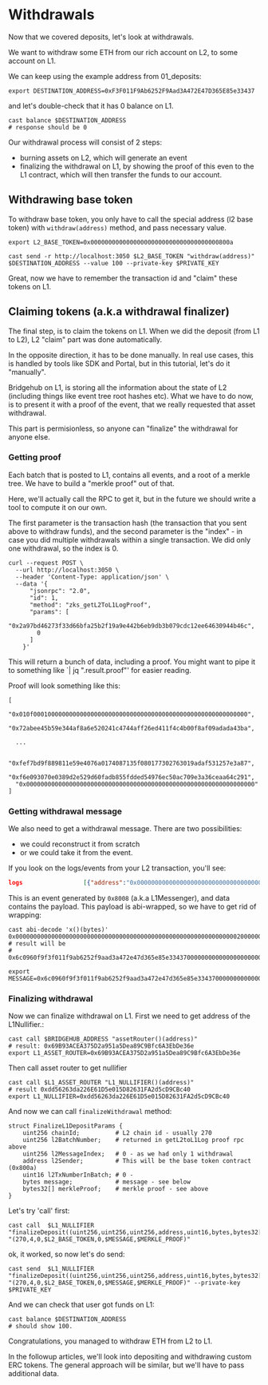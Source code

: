 # Withdrawals

Now that we covered deposits, let's look at withdrawals.

We want to withdraw some ETH from our rich account on L2, to some account on L1.

We can keep using the example address from 01_deposits:

```shell
export DESTINATION_ADDRESS=0xF3F011F9Ab6252F9Aad3A472E47D365E85e33437
```

and let's double-check that it has 0 balance on L1.

```shell
cast balance $DESTINATION_ADDRESS
# response should be 0
```

Our withdrawal process will consist of 2 steps:
* burning assets on L2, which will generate an event
* finalizing the withdrawal on L1, by showing the proof of this even to the L1 contract, which will then transfer the funds to our account.


## Withdrawing base token

To withdraw base token, you only have to call the special address (l2 base token) with `withdraw(address)` method, and pass necessary value.

```shell
export L2_BASE_TOKEN=0x000000000000000000000000000000000000800a
```


```shell
cast send -r http://localhost:3050 $L2_BASE_TOKEN "withdraw(address)" $DESTINATION_ADDRESS --value 100 --private-key $PRIVATE_KEY
```

Great, now we have to remember the transaction id and "claim" these tokens on L1.

## Claiming tokens (a.k.a withdrawal finalizer)

The final step, is to claim the tokens on L1. When we did the deposit (from L1 to L2), L2 "claim" part was done automatically.

In the opposite direction, it has to be done manually.
In real use cases, this is handled by tools like SDK and Portal, but in this tutorial, let's do it "manually".

Bridgehub on L1, is storing all the information about the state of L2 (including things like event tree root hashes etc). What we have to do now, is to present it with a proof of the event, that we really requested that asset withdrawal.

This part is permisionless, so anyone can "finalize" the withdrawal for anyone else.


### Getting proof

Each batch that is posted to L1, contains all events, and a root of a merkle tree. We have to build a "merkle proof" out of that.

Here, we'll actually call the RPC to get it, but in the future we should write a tool to compute it on our own.

The first parameter is the transaction hash (the transaction that you sent above to withdraw funds), and the second parameter is the "index" - in case you did multiple withdrawals within a single transaction. We did only one withdrawal, so the index is 0.

```shell
curl --request POST \
  --url http://localhost:3050 \
  --header 'Content-Type: application/json' \
  --data '{
      "jsonrpc": "2.0",
      "id": 1,
      "method": "zks_getL2ToL1LogProof",
      "params": [
        "0x2a97bd46273f33d66bfa25b2f19a9e442b6eb9db3b079cdc12ee64630944b46c",
        0
      ]
    }'
```

This will return a bunch of data,  including a proof.
You might want to pipe it to something like `| jq ".result.proof"' for easier reading.

Proof will look something like this:

```shell
[
  "0x010f000100000000000000000000000000000000000000000000000000000000",
  "0x72abee45b59e344af8a6e520241c4744aff26ed411f4c4b00f8af09adada43ba",

  ...
  
  "0xfef7bd9f889811e59e4076a0174087135f080177302763019adaf531257e3a87",
  "0xf6e093070e0389d2e529d60fadb855fdded54976ec50ac709e3a36ceaa64c291",
  "0x0000000000000000000000000000000000000000000000000000000000000000"
]
```

### Getting withdrawal message

We also need to get a withdrawal message. There are two possibilities:
* we could reconstruct it from scratch
* or we could take it from the event.

If you look on the logs/events from your L2 transaction, you'll see:


```json
logs                 [{"address":"0x0000000000000000000000000000000000008008","topics":["0x3a36e47291f4201faf137fab081d92295bce2d53be2c6ca68ba82c7faa9ce241","0x000000000000000000000000000000000000000000000000000000000000800a","0x415a3220d01928b10a88fad06622835911dc56c9a214357d10bf5f31857c3c71"],"data":"0x000000000000000000000000000000000000000000000000000000000000002000000000000000000000000000000000000000000000000000000000000000386c0960f9f3f011f9ab6252f9aad3a472e47d365e85e3343700000000000000000000000000000000000000000000000000000000000000640000000000000000",
```

This is an event generated by `0x8008` (a.k.a L1Messenger), and data contains the payload.
This payload is abi-wrapped, so we have to get rid of wrapping:

```shell
cast abi-decode 'x()(bytes)' 0x000000000000000000000000000000000000000000000000000000000000002000000000000000000000000000000000000000000000000000000000000000386c0960f9f3f011f9ab6252f9aad3a472e47d365e85e3343700000000000000000000000000000000000000000000000000000000000000640000000000000000
# result will be
# 0x6c0960f9f3f011f9ab6252f9aad3a472e47d365e85e334370000000000000000000000000000000000000000000000000000000000000064

export MESSAGE=0x6c0960f9f3f011f9ab6252f9aad3a472e47d365e85e334370000000000000000000000000000000000000000000000000000000000000064
```


### Finalizing withdrawal

Now we can finalize withdrawal on L1. First we need to get address of the L1Nullifier.:

```shell
cast call $BRIDGEHUB_ADDRESS "assetRouter()(address)"
# result: 0x69B93ACEA375D2a951a5Dea89C9Bfc6A3EbDe36e
export L1_ASSET_ROUTER=0x69B93ACEA375D2a951a5Dea89C9Bfc6A3EbDe36e
```

Then call asset router to get nullifier

```shell
cast call $L1_ASSET_ROUTER "L1_NULLIFIER()(address)"
# result 0xdd56263da226E61D5e015D82631FA2d5cD9CBc40
export L1_NULLIFIER=0xdd56263da226E61D5e015D82631FA2d5cD9CBc40
```

And now we can call `finalizeWithdrawal` method:

```
struct FinalizeL1DepositParams {
    uint256 chainId;          # L2 chain id - usually 270
    uint256 l2BatchNumber;    # returned in getL2toL1Log proof rpc above
    uint256 l2MessageIndex;   # 0 - as we had only 1 withdrawal
    address l2Sender;         # This will be the base token contract (0x800a)
    uint16 l2TxNumberInBatch; # 0 - 
    bytes message;            # message - see below
    bytes32[] merkleProof;    # merkle proof - see above
}
```

Let's try 'call' first:
```shell
cast call  $L1_NULLIFIER "finalizeDeposit((uint256,uint256,uint256,address,uint16,bytes,bytes32[]))" "(270,4,0,$L2_BASE_TOKEN,0,$MESSAGE,$MERKLE_PROOF)"
```

ok, it worked, so now let's do send:

```shell
cast send  $L1_NULLIFIER "finalizeDeposit((uint256,uint256,uint256,address,uint16,bytes,bytes32[]))" "(270,4,0,$L2_BASE_TOKEN,0,$MESSAGE,$MERKLE_PROOF)" --private-key $PRIVATE_KEY
```

And we can check that user got funds on L1:

```shell
cast balance $DESTINATION_ADDRESS
# should show 100.
```

Congratulations, you managed to withdraw ETH from L2 to L1.

In the followup articles, we'll look into depositing and withdrawing custom ERC tokens. The general approach will be similar, but we'll have to pass additional data.